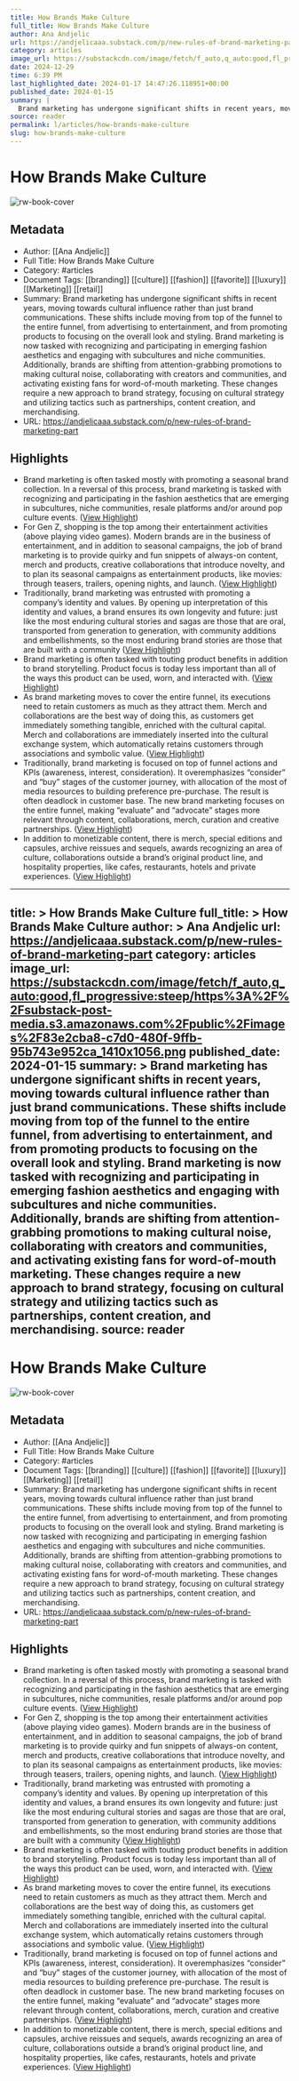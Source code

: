 ```yaml
---
title: How Brands Make Culture
full_title: How Brands Make Culture
author: Ana Andjelic
url: https://andjelicaaa.substack.com/p/new-rules-of-brand-marketing-part
category: articles
image_url: https://substackcdn.com/image/fetch/f_auto,q_auto:good,fl_progressive:steep/https%3A%2F%2Fsubstack-post-media.s3.amazonaws.com%2Fpublic%2Fimages%2F83e2cba8-c7d0-480f-9ffb-95b743e952ca_1410x1056.png
date: 2024-12-29
time: 6:39 PM
last_highlighted_date: 2024-01-17 14:47:26.118951+00:00
published_date: 2024-01-15
summary: |
  Brand marketing has undergone significant shifts in recent years, moving towards cultural influence rather than just brand communications. These shifts include moving from top of the funnel to the entire funnel, from advertising to entertainment, and from promoting products to focusing on the overall look and styling. Brand marketing is now tasked with recognizing and participating in emerging fashion aesthetics and engaging with subcultures and niche communities. Additionally, brands are shifting from attention-grabbing promotions to making cultural noise, collaborating with creators and communities, and activating existing fans for word-of-mouth marketing. These changes require a new approach to brand strategy, focusing on cultural strategy and utilizing tactics such as partnerships, content creation, and merchandising.
source: reader
permalink: l/articles/how-brands-make-culture
slug: how-brands-make-culture
---
```

# How Brands Make Culture

![rw-book-cover](https://substackcdn.com/image/fetch/f_auto,q_auto:good,fl_progressive:steep/https%3A%2F%2Fsubstack-post-media.s3.amazonaws.com%2Fpublic%2Fimages%2F83e2cba8-c7d0-480f-9ffb-95b743e952ca_1410x1056.png)

## Metadata
- Author: [[Ana Andjelic]]
- Full Title: How Brands Make Culture
- Category: #articles
- Document Tags: [[branding]] [[culture]] [[fashion]] [[favorite]] [[luxury]] [[Marketing]] [[retail]] 
- Summary: Brand marketing has undergone significant shifts in recent years, moving towards cultural influence rather than just brand communications. These shifts include moving from top of the funnel to the entire funnel, from advertising to entertainment, and from promoting products to focusing on the overall look and styling. Brand marketing is now tasked with recognizing and participating in emerging fashion aesthetics and engaging with subcultures and niche communities. Additionally, brands are shifting from attention-grabbing promotions to making cultural noise, collaborating with creators and communities, and activating existing fans for word-of-mouth marketing. These changes require a new approach to brand strategy, focusing on cultural strategy and utilizing tactics such as partnerships, content creation, and merchandising.
- URL: https://andjelicaaa.substack.com/p/new-rules-of-brand-marketing-part

## Highlights
- Brand marketing is often tasked mostly with promoting a seasonal brand collection. In a reversal of this process, brand marketing is tasked with recognizing and participating in the fashion aesthetics that are emerging in subcultures, niche communities, resale platforms and/or around pop culture events. ([View Highlight](https://read.readwise.io/read/01hmbxwhxf96e5vydknwm8k493))
- For Gen Z, shopping is the top among their entertainment activities (above playing video games). Modern brands are in the business of entertainment, and in addition to seasonal campaigns, the job of brand marketing is to provide quirky and fun snippets of always-on content, merch and products, creative collaborations that introduce novelty, and to plan its seasonal campaigns as entertainment products, like movies: through teasers, trailers, opening nights, and launch. ([View Highlight](https://read.readwise.io/read/01hmbxxggd6ggnmgz0aw40jjg5))
- Traditionally, brand marketing was entrusted with promoting a company’s identity and values. By opening up interpretation of this identity and values, a brand ensures its own longevity and future: just like the most enduring cultural stories and sagas are those that are oral, transported from generation to generation, with community additions and embellishments, so the most enduring brand stories are those that are built with a community ([View Highlight](https://read.readwise.io/read/01hmby04m144hbchjg4h0xv3b6))
- Brand marketing is often tasked with touting product benefits in addition to brand storytelling. Product focus is today less important than all of the ways this product can be used, worn, and interacted with. ([View Highlight](https://read.readwise.io/read/01hmby0gsqf398h1hjwc0gk1x7))
- As brand marketing moves to cover the entire funnel, its executions need to retain customers as much as they attract them. Merch and collaborations are the best way of doing this, as customers get immediately something tangible, enriched with the cultural capital. Merch and collaborations are immediately inserted into the cultural exchange system, which automatically retains customers through associations and symbolic value. ([View Highlight](https://read.readwise.io/read/01hmby5ng9eymzrnnxns6bcwbw))
- Traditionally, brand marketing is focused on top of funnel actions and KPIs (awareness, interest, consideration). It overemphasizes “consider” and “buy” stages of the customer journey, with allocation of the most of media resources to building preference pre-purchase. The result is often deadlock in customer base. The new brand marketing focuses on the entire funnel, making “evaluate” and “advocate” stages more relevant through content, collaborations, merch, curation and creative partnerships. ([View Highlight](https://read.readwise.io/read/01hmby61fvfm5cg69htpr1qthj))
- In addition to monetizable content, there is merch, special editions and capsules, archive reissues and sequels, awards recognizing an area of culture, collaborations outside a brand’s original product line, and hospitality properties, like cafes, restaurants, hotels and private experiences. ([View Highlight](https://read.readwise.io/read/01hmby8aqkbwgzdpfg1xh83xfn))


---
title: >
  How Brands Make Culture
full_title: >
  How Brands Make Culture
author: >
  Ana Andjelic
url: https://andjelicaaa.substack.com/p/new-rules-of-brand-marketing-part
category: articles
image_url: https://substackcdn.com/image/fetch/f_auto,q_auto:good,fl_progressive:steep/https%3A%2F%2Fsubstack-post-media.s3.amazonaws.com%2Fpublic%2Fimages%2F83e2cba8-c7d0-480f-9ffb-95b743e952ca_1410x1056.png
published_date: 2024-01-15
summary: >
  Brand marketing has undergone significant shifts in recent years, moving towards cultural influence rather than just brand communications. These shifts include moving from top of the funnel to the entire funnel, from advertising to entertainment, and from promoting products to focusing on the overall look and styling. Brand marketing is now tasked with recognizing and participating in emerging fashion aesthetics and engaging with subcultures and niche communities. Additionally, brands are shifting from attention-grabbing promotions to making cultural noise, collaborating with creators and communities, and activating existing fans for word-of-mouth marketing. These changes require a new approach to brand strategy, focusing on cultural strategy and utilizing tactics such as partnerships, content creation, and merchandising.
source: reader
---
# How Brands Make Culture

![rw-book-cover](https://substackcdn.com/image/fetch/f_auto,q_auto:good,fl_progressive:steep/https%3A%2F%2Fsubstack-post-media.s3.amazonaws.com%2Fpublic%2Fimages%2F83e2cba8-c7d0-480f-9ffb-95b743e952ca_1410x1056.png)

## Metadata
- Author: [[Ana Andjelic]]
- Full Title: How Brands Make Culture
- Category: #articles
- Document Tags: [[branding]] [[culture]] [[fashion]] [[favorite]] [[luxury]] [[Marketing]] [[retail]] 
- Summary: Brand marketing has undergone significant shifts in recent years, moving towards cultural influence rather than just brand communications. These shifts include moving from top of the funnel to the entire funnel, from advertising to entertainment, and from promoting products to focusing on the overall look and styling. Brand marketing is now tasked with recognizing and participating in emerging fashion aesthetics and engaging with subcultures and niche communities. Additionally, brands are shifting from attention-grabbing promotions to making cultural noise, collaborating with creators and communities, and activating existing fans for word-of-mouth marketing. These changes require a new approach to brand strategy, focusing on cultural strategy and utilizing tactics such as partnerships, content creation, and merchandising.
- URL: https://andjelicaaa.substack.com/p/new-rules-of-brand-marketing-part

## Highlights
- Brand marketing is often tasked mostly with promoting a seasonal brand collection. In a reversal of this process, brand marketing is tasked with recognizing and participating in the fashion aesthetics that are emerging in subcultures, niche communities, resale platforms and/or around pop culture events. ([View Highlight](https://read.readwise.io/read/01hmbxwhxf96e5vydknwm8k493))
- For Gen Z, shopping is the top among their entertainment activities (above playing video games). Modern brands are in the business of entertainment, and in addition to seasonal campaigns, the job of brand marketing is to provide quirky and fun snippets of always-on content, merch and products, creative collaborations that introduce novelty, and to plan its seasonal campaigns as entertainment products, like movies: through teasers, trailers, opening nights, and launch. ([View Highlight](https://read.readwise.io/read/01hmbxxggd6ggnmgz0aw40jjg5))
- Traditionally, brand marketing was entrusted with promoting a company’s identity and values. By opening up interpretation of this identity and values, a brand ensures its own longevity and future: just like the most enduring cultural stories and sagas are those that are oral, transported from generation to generation, with community additions and embellishments, so the most enduring brand stories are those that are built with a community ([View Highlight](https://read.readwise.io/read/01hmby04m144hbchjg4h0xv3b6))
- Brand marketing is often tasked with touting product benefits in addition to brand storytelling. Product focus is today less important than all of the ways this product can be used, worn, and interacted with. ([View Highlight](https://read.readwise.io/read/01hmby0gsqf398h1hjwc0gk1x7))
- As brand marketing moves to cover the entire funnel, its executions need to retain customers as much as they attract them. Merch and collaborations are the best way of doing this, as customers get immediately something tangible, enriched with the cultural capital. Merch and collaborations are immediately inserted into the cultural exchange system, which automatically retains customers through associations and symbolic value. ([View Highlight](https://read.readwise.io/read/01hmby5ng9eymzrnnxns6bcwbw))
- Traditionally, brand marketing is focused on top of funnel actions and KPIs (awareness, interest, consideration). It overemphasizes “consider” and “buy” stages of the customer journey, with allocation of the most of media resources to building preference pre-purchase. The result is often deadlock in customer base. The new brand marketing focuses on the entire funnel, making “evaluate” and “advocate” stages more relevant through content, collaborations, merch, curation and creative partnerships. ([View Highlight](https://read.readwise.io/read/01hmby61fvfm5cg69htpr1qthj))
- In addition to monetizable content, there is merch, special editions and capsules, archive reissues and sequels, awards recognizing an area of culture, collaborations outside a brand’s original product line, and hospitality properties, like cafes, restaurants, hotels and private experiences. ([View Highlight](https://read.readwise.io/read/01hmby8aqkbwgzdpfg1xh83xfn))


